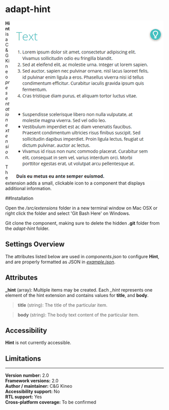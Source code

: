# adapt-hint

<img src="demo.gif" alt="the hint extension in action" align="right">

**Hint** is a C&G Kineo *presentation extension*.

The extension adds a small, clickable icon to a component that displays additional information.

##Installation

Open the */src/extensions* folder in a new terminal window on Mac OSX or right click the folder and select 'Git Bash Here' on Windows.

Git clone the component, making sure to delete the hidden **.git** folder from the *adapt-hint* folder.

## Settings Overview

The attributes listed below are used in *components.json* to configure **Hint**, and are properly formatted as JSON in [*example.json*](https://github.com/cgkineo/adapt-hint/blob/master/example.json).

## Attributes

**_hint** (array): Multiple items may be created. Each *_hint* represents one element of the hint extension and contains values for **title**, and **body**.

>**title** (string): The title of the particular item.

>**body** (string): The body text content of the particular item.

## Accessibility
**Hint** is not currently accessible.

## Limitations

----------------------------
**Version number:**  2.0  
**Framework versions:** 2.0  
**Author / maintainer:** C&G Kineo  
**Accessibility support:** No  
**RTL support:** Yes  
**Cross-platform coverage:** To be confirmed  
